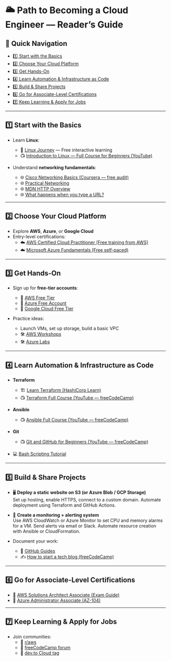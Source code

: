 # 🌥️ Path to Becoming a Cloud Engineer — Reader’s Guide

## 📖 Quick Navigation  
- [1️⃣ Start with the Basics](#1️⃣-start-with-the-basics)  
- [2️⃣ Choose Your Cloud Platform](#2️⃣-choose-your-cloud-platform)  
- [3️⃣ Get Hands-On](#3️⃣-get-hands-on)  
- [4️⃣ Learn Automation & Infrastructure as Code](#4️⃣-learn-automation--infrastructure-as-code)  
- [5️⃣ Build & Share Projects](#5️⃣-build--share-projects)  
- [6️⃣ Go for Associate-Level Certifications](#6️⃣-go-for-associate-level-certifications)  
- [7️⃣ Keep Learning & Apply for Jobs](#7️⃣-keep-learning--apply-for-jobs)

---

## 1️⃣ Start with the Basics

- Learn **Linux**:
  - 🌱 [Linux Journey](https://linuxjourney.com/) — Free interactive learning  
  - 📺 [Introduction to Linux — Full Course for Beginners (YouTube)](https://www.youtube.com/watch?v=sWbUDq4S6Y8&ab_channel=freeCodeCamp.org)

- Understand **networking fundamentals**:
  - 🌐 [Cisco Networking Basics (Coursera — free audit)](https://www.coursera.org/learn/basic-networking)  
  - 🌐 [Practical Networking](https://www.practicalnetworking.net/)  
  - 🌐 [MDN HTTP Overview](https://developer.mozilla.org/en-US/docs/Web/HTTP/Overview)  
  - 🌐 [What happens when you type a URL?](https://github.com/alex/what-happens-when)

---

## 2️⃣ Choose Your Cloud Platform

- Explore **AWS**, **Azure**, or **Google Cloud**
- Entry-level certifications:
  - ☁️ [AWS Certified Cloud Practitioner (Free training from AWS)](https://explore.skillbuilder.aws/learn/course/13460/aws-cloud-practitioner-essentials)  
  - ☁️ [Microsoft Azure Fundamentals (Free self-paced)](https://learn.microsoft.com/en-us/training/paths/azure-fundamentals/)

---

## 3️⃣ Get Hands-On

- Sign up for **free-tier accounts**:
  - 🚀 [AWS Free Tier](https://aws.amazon.com/free/)  
  - 🚀 [Azure Free Account](https://azure.microsoft.com/en-us/free/)  
  - 🚀 [Google Cloud Free Tier](https://cloud.google.com/free)

- Practice ideas:
  - Launch VMs, set up storage, build a basic VPC  
  - 🛠️ [AWS Workshops](https://workshops.aws/)  
  - 🛠️ [Azure Labs](https://microsoft.github.io/AzureTipsAndTricks/blog/tips/azure-sandbox/)

---

## 4️⃣ Learn Automation & Infrastructure as Code

- **Terraform**
  - 🏗️ [Learn Terraform (HashiCorp Learn)](https://developer.hashicorp.com/terraform/learn)  
  - 📺 [Terraform Full Course (YouTube — freeCodeCamp)](https://www.youtube.com/watch?v=SLB_c_ayRMo&ab_channel=freeCodeCamp.org)

- **Ansible**
  - 📺 [Ansible Full Course (YouTube — freeCodeCamp)](https://www.youtube.com/watch?v=wgQ3rH3XJ8k&ab_channel=freeCodeCamp.org)

- **Git**
  - 📺 [Git and GitHub for Beginners (YouTube — freeCodeCamp)](https://www.youtube.com/watch?v=RGOj5yH7evk&ab_channel=freeCodeCamp.org)

- 💻 [Bash Scripting Tutorial](https://ryanstutorials.net/bash-scripting-tutorial/)

---

## 5️⃣ Build & Share Projects

- 🖥️ **Deploy a static website on S3 (or Azure Blob / GCP Storage)**  
  Set up hosting, enable HTTPS, connect to a custom domain. Automate deployment using Terraform and GitHub Actions.

- 🔔 **Create a monitoring + alerting system**  
  Use AWS CloudWatch or Azure Monitor to set CPU and memory alarms for a VM. Send alerts via email or Slack. Automate resource creation with Ansible or CloudFormation.

- Document your work:
  - 📓 [GitHub Guides](https://guides.github.com/activities/hello-world/)  
  - ✍️ [How to start a tech blog (freeCodeCamp)](https://www.freecodecamp.org/news/how-to-start-a-blog-on-github-pages/)

---

## 6️⃣ Go for Associate-Level Certifications

- 🏅 [AWS Solutions Architect Associate (Exam Guide)](https://aws.amazon.com/certification/certified-solutions-architect-associate/)  
- 🏅 [Azure Administrator Associate (AZ-104)](https://learn.microsoft.com/en-us/certifications/azure-administrator/)

---

## 7️⃣ Keep Learning & Apply for Jobs

- Join communities:
  - 🤝 [r/aws](https://www.reddit.com/r/aws/)  
  - 🤝 [freeCodeCamp forum](https://forum.freecodecamp.org/)  
  - 🤝 [dev.to Cloud tag](https://dev.to/t/cloud)

